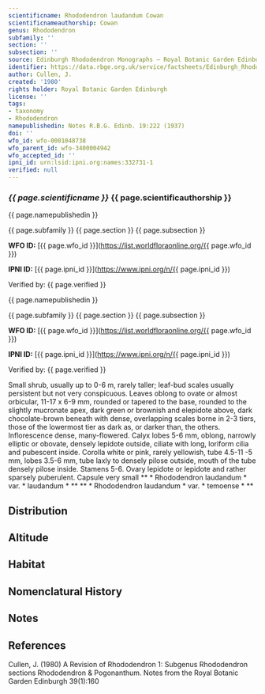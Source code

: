```yaml
---
scientificname: Rhododendron laudandum Cowan
scientificnameauthorship: Cowan
genus: Rhododendron
subfamily: ''
section: ''
subsection: ''
source: Edinburgh Rhododendron Monographs – Royal Botanic Garden Edinburgh
identifier: https://data.rbge.org.uk/service/factsheets/Edinburgh_Rhododendron_Monographs.xhtml
author: Cullen, J.
created: '1980'
rights holder: Royal Botanic Garden Edinburgh
license: ''
tags:
- taxonomy
- Rhododendron
namepublishedin: Notes R.B.G. Edinb. 19:222 (1937)
doi: ''
wfo_id: wfo-0001048738
wfo_parent_id: wfo-3400004942
wfo_accepted_id: ''
ipni_id: urn:lsid:ipni.org:names:332731-1
verified: null
---
```

### _{{ page.scientificname }}_ {{ page.scientificauthorship }}
 {{ page.namepublishedin }}

{{ page.subfamily }} {{ page.section }} {{ page.subsection }}

**WFO ID:** [{{ page.wfo_id }}](https://list.worldfloraonline.org/{{ page.wfo_id }})

**IPNI ID:** [{{ page.ipni_id }}](https://www.ipni.org/n/{{ page.ipni_id }})

Verified by: {{ page.verified }}

 {{ page.namepublishedin }}

{{ page.subfamily }} {{ page.section }} {{ page.subsection }}

**WFO ID:** [{{ page.wfo_id }}](https://list.worldfloraonline.org/{{ page.wfo_id }})

**IPNI ID:** [{{ page.ipni_id }}](https://www.ipni.org/n/{{ page.ipni_id }})

Verified by: {{ page.verified }}



Small shrub, usually up to 0-6 m, rarely taller; leaf-bud scales usually persistent but not very conspicuous. Leaves oblong to ovate or almost orbicular, 11-17 x 6-9 mm, rounded or tapered to the base, rounded to the slightly mucronate apex, dark green or brownish and elepidote above, dark chocolate-brown beneath with dense, overlapping scales borne in 2-3 tiers, those of the lowermost tier as dark as, or darker than, the others. Inflorescence dense, many-flowered. Calyx lobes 5-6 mm, oblong, narrowly elliptic or obovate, densely lepidote outside, ciliate with long, loriform cilia and pubescent inside. Corolla white or pink, rarely yellowish, tube 4.5-11 -5 mm, lobes 3.5-6 mm, tube laxly to densely pilose outside, mouth of the tube densely pilose inside. Stamens 5-6. Ovary lepidote or lepidote and rather sparsely puberulent. Capsule very small ** * Rhododendron laudandum * var. * laudandum * ** ** * Rhododendron laudandum * var. * temoense * **

## Distribution


## Altitude


## Habitat


## Nomenclatural History

                       
## Notes


## References

Cullen, J. (1980) A Revision of Rhododendron 1: Subgenus Rhododendron sections Rhododendron & Pogonanthum. Notes from the Royal Botanic Garden Edinburgh 39(1):160
